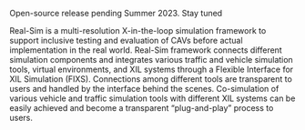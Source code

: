 Open-source release pending Summer 2023. Stay tuned

Real-Sim is a multi-resolution X-in-the-loop simulation framework to support inclusive testing and evaluation of CAVs before actual implementation in the real world. Real-Sim framework connects different simulation components and integrates various traffic and vehicle simulation tools, virtual environments, and XIL systems through a Flexible Interface for XIL Simulation (FIXS). Connections among different tools are transparent to users and handled by the interface behind the scenes. Co-simulation of various vehicle and traffic simulation tools with different XIL systems can be easily achieved and become a transparent “plug-and-play” process to users.

